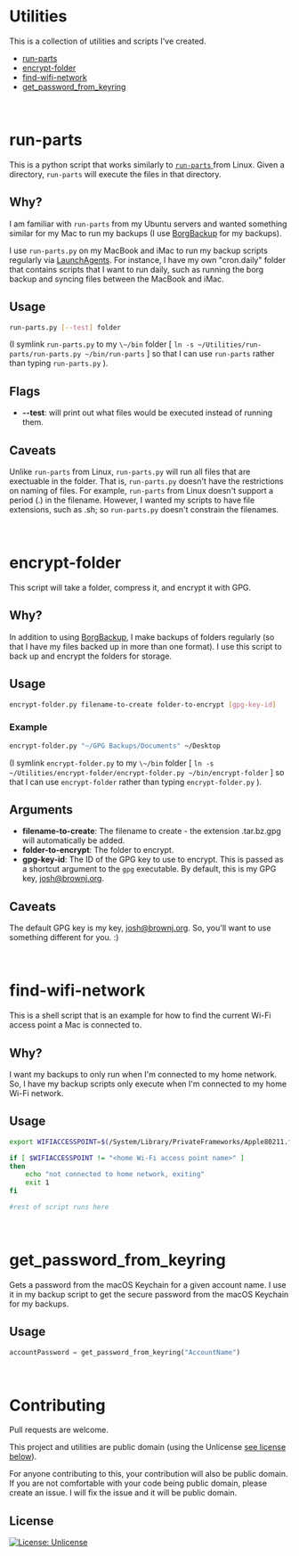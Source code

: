 # Utilities

This is a collection of utilities and scripts I've created.

* [run-parts](#run-parts)
* [encrypt-folder](#encrypt-folder)
* [find-wifi-network](#find-wifi-network)
* [get_password_from_keyring](#get_password_from_keyring)

<br>

# run-parts

This is a python script that works similarly to [ `run-parts` ](http://manpages.ubuntu.com/manpages/trusty/man8/run-parts.8.html) from Linux. Given a directory, `run-parts` will execute the files in that directory.

## Why?

I am familiar with `run-parts` from my Ubuntu servers and wanted something similar for my Mac to run my backups (I use [BorgBackup](https://www.borgbackup.org) for my backups).

I use `run-parts.py` on my MacBook and iMac to run my backup scripts regularly via [LaunchAgents](https://www.launchd.info). For instance, I have my own "cron.daily" folder that contains scripts that I want to run daily, such as running the borg backup and syncing files between the MacBook and iMac.

## Usage

``` bash
run-parts.py [--test] folder
```

(I symlink `run-parts.py` to my `\~/bin` folder [ `ln -s ~/Utilities/run-parts/run-parts.py ~/bin/run-parts` ] so that I can use `run-parts` rather than typing `run-parts.py` ).

## Flags

* **--test**: will print out what files would be executed instead of running them.

## Caveats

Unlike `run-parts` from Linux, `run-parts.py` will run all files that are exectuable in the folder. That is, `run-parts.py` doesn't have the restrictions on naming of files. For example, `run-parts` from Linux doesn't support a period (.) in the filename. However, I wanted my scripts to have file extensions, such as .sh; so `run-parts.py` doesn't constrain the filenames.

<br>

# encrypt-folder

This script will take a folder, compress it, and encrypt it with GPG.

## Why?

In addition to using [BorgBackup](https://www.borgbackup.org), I make backups of folders regularly (so that I have my files backed up in more than one format). I use this script to back up and encrypt the folders for storage.

## Usage

``` bash
encrypt-folder.py filename-to-create folder-to-encrypt [gpg-key-id]
```

### Example

``` bash
encrypt-folder.py "~/GPG Backups/Documents" ~/Desktop
```

(I symlink `encrypt-folder.py` to my `\~/bin` folder [ `ln -s ~/Utilities/encrypt-folder/encrypt-folder.py ~/bin/encrypt-folder` ] so that I can use `encrypt-folder` rather than typing `encrypt-folder.py` ).

## Arguments

* **filename-to-create**: The filename to create - the extension .tar.bz.gpg will automatically be added.
* **folder-to-encrypt**: The folder to encrypt.
* **gpg-key-id**: The ID of the GPG key to use to encrypt. This is passed as a shortcut argument to the `gpg` executable. By default, this is my GPG key, josh@brownj.org.

## Caveats

The default GPG key is my key, josh@brownj.org. So, you'll want to use something different for you. :)

<br>

# find-wifi-network

This is a shell script that is an example for how to find the current Wi-Fi access point a Mac is connected to.

## Why?

I want my backups to only run when I'm connected to my home network. So, I have my backup scripts only execute when I'm connected to my home Wi-Fi network.

## Usage

``` bash
export WIFIACCESSPOINT=$(/System/Library/PrivateFrameworks/Apple80211.framework/Versions/Current/Resources/airport -I | awk '/ SSID/ {print substr($0, index($0, $2))}')

if [ $WIFIACCESSPOINT != "<home Wi-Fi access point name>" ] 
then
	echo "not connected to home network, exiting"
	exit 1
fi

#rest of script runs here
```

<br>

# get_password_from_keyring

Gets a password from the macOS Keychain for a given account name. I use it in my backup script to get the secure password from the macOS Keychain for my backups.

## Usage

``` python
accountPassword = get_password_from_keyring("AccountName")
```

<br>

# Contributing

Pull requests are welcome.

This project and utilities are public domain (using the Unlicense [see license below](#license)).

For anyone contributing to this, your contribution will also be public domain. If you are not comfortable with your code being public domain, please create an issue. I will fix the issue and it will be public domain.

## License

[![License: Unlicense](https://img.shields.io/badge/license-Unlicense-blue.svg)](https://unlicense.org/)
